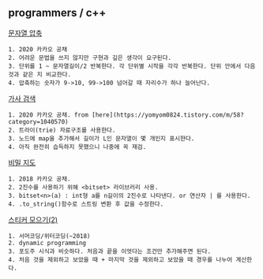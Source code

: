 programmers / c++
------------------

[문자열 압축](https://programmers.co.kr/learn/courses/30/lessons/60057#)

```
1. 2020 카카오 공채
2. 어려운 문법을 쓰지 않지만 구현과 깊은 생각이 요구된다.
3. 단위를 1 ~ 문자열길이/2 반복한다. 각 단위별 시작을 각각 반복한다. 단위 안에서 다음 것과 같은 지 비교한다.
4. 압축하는 숫자가 9->10, 99->100 넘어갈 때 자리수가 하나 늘어난다.
```

[가사 검색](https://programmers.co.kr/learn/courses/30/lessons/60060)

```
1. 2020 카카오 공채. from [here](https://yomyom0824.tistory.com/m/58?category=1040570)
2. 트라이(trie) 자료구조를 사용한다.
3. 노드에 map을 추가해서 길이가 L인 문자열이 몇 개인지 표시한다.
4. 아직 완전히 습득하지 못했으니 나중에 꼭 재검.
```

[비밀 지도](https://programmers.co.kr/learn/courses/30/lessons/17681)

```
1. 2018 카카오 공채.
2. 2진수를 사용하기 위해 <bitset> 라이브러리 사용.
3. bitset<n>(a) : int형 a를 n길이의 2진수로 나타낸다. or 연산자 | 를 사용한다.
4. .to_string()함수로 스트링 변환 후 값을 수정한다.
```

[스티커 모으기(2)](https://programmers.co.kr/learn/courses/30/lessons/12971)

```
1. 서머코딩/위터코딩(~2018)
2. dynamic programming
3. 포도주 시식과 비슷하다. 처음과 끝을 이엇다는 조건만 추가해주면 된다.
4. 처음 것을 제외하고 보았을 때 + 마지막 것을 제외하고 보았을 때 경우를 나누어 계산한다.
```
